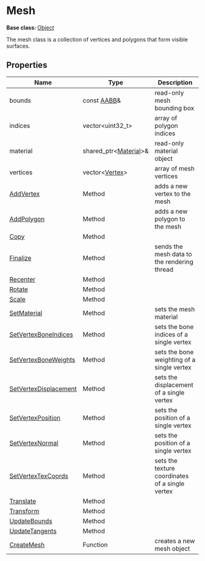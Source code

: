 # Mesh

**Base class:** [Object](Object.md)

The mesh class is a collection of vertices and polygons that form visible surfaces.

## Properties

| Name | Type | Description |
| --- | --- | --- |
| bounds | const [AABB](AABB.md)& | read-only mesh bounding box |
| indices | vector<uint32_t\> | array of polygon indices |
| material | shared_ptr<[Material](Material.md)\>& | read-only material object |
| vertices | vector<[Vertex](Vertex)\> | array of mesh vertices |
| [AddVertex](Mesh_AddVertex.md) | Method | adds a new vertex to the mesh |
| [AddPolygon](Mesh_AddPolygon.md) | Method | adds a new polygon to the mesh |
| [Copy](Mesh_Copy.md) | Method | |
| [Finalize](Mesh_Finalize.md) | Method | sends the mesh data to the rendering thread |
| [Recenter](Mesh_Recenter.md) | Method | |
| [Rotate](Mesh_Rotate.md) | Method | |
| [Scale](Mesh_Scale.md) | Method | |
| [SetMaterial](Mesh_SetMaterial.md) | Method | sets the mesh material |
| [SetVertexBoneIndices](Mesh_SetVertexBoneIndices.md) | Method | sets the bone indices of a single vertex |
| [SetVertexBoneWeights](Mesh_SetVertexBoneWeights.md) | Method | sets the bone weighting of a single vertex |
| [SetVertexDisplacement](Mesh_SetVertexDisplacement.md) | Method | sets the displacement of a single vertex |
| [SetVertexPosition](Mesh_SetVertexPosition.md) | Method | sets the position of a single vertex |
| [SetVertexNormal](Mesh_SetVertexNormal.md) | Method | sets the position of a single vertex |
| [SetVertexTexCoords](Mesh_SetVertexTexCoords.md) | Method | sets the texture coordinates of a single vertex |
| [Translate](Mesh_Translate.md) | Method | |
| [Transform](Mesh_Transform.md) | Method | |
| [UpdateBounds](Mesh_UpdateBounds.md) | Method | |
| [UpdateTangents](Mesh_UpdateTangents.md) | Method | |
| [CreateMesh](Mesh_CreateMesh.md) | Function | creates a new mesh object |

